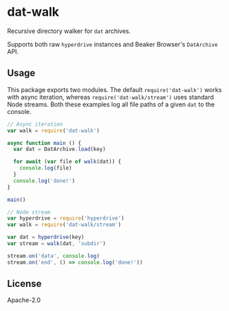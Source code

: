 # dat-walk

Recursive directory walker for `dat` archives.

Supports both raw `hyperdrive` instances and Beaker Browser's `DatArchive` API.

## Usage

This package exports two modules. The default `require('dat-walk')` works with async iteration, whereas `require('dat-walk/stream')` uses standard Node streams. Both these examples log all file paths of a given `dat` to the console.

```js
// Async iteration
var walk = require('dat-walk')

async function main () {
  var dat = DatArchive.load(key)

  for await (var file of walk(dat)) {
    console.log(file)
  }
  console.log('done!')
}

main()

// Node stream
var hyperdrive = require('hyperdrive')
var walk = require('dat-walk/stream')

var dat = hyperdrive(key)
var stream = walk(dat, 'subdir')

stream.on('data', console.log)
stream.on('end', () => console.log('done!'))
```

## License

Apache-2.0
